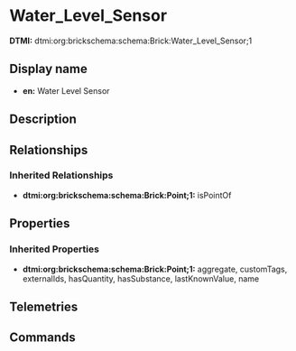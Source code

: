 # Water_Level_Sensor
**DTMI:** dtmi:org:brickschema:schema:Brick:Water_Level_Sensor;1
## Display name
- **en:** Water Level Sensor
## Description
## Relationships
### Inherited Relationships
* **dtmi:org:brickschema:schema:Brick:Point;1:** isPointOf
## Properties
### Inherited Properties
* **dtmi:org:brickschema:schema:Brick:Point;1:** aggregate, customTags, externalIds, hasQuantity, hasSubstance, lastKnownValue, name
## Telemetries
## Commands
